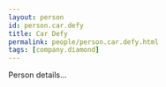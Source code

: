 ```yaml
---
layout: person
id: person.car.defy
title: Car Defy
permalink: people/person.car.defy.html
tags: [company.diamond]
---
```


Person details...